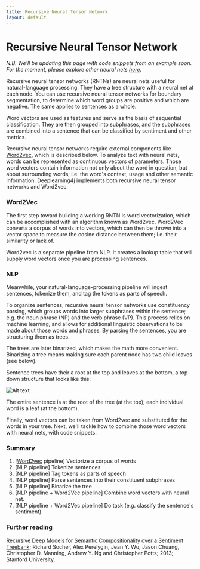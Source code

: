 ```yaml
---
title: Recursive Neural Tensor Network
layout: default
---
```


# Recursive Neural Tensor Network

*N.B. We'll be updating this page with code snippets from an example soon. For the moment, please explore other neural nets [here](../quickstart.html).*

Recursive neural tensor networks (RNTNs) are neural nets useful for natural-language processing. They have a tree structure with a neural net at each node. You can use recursive neural tensor networks for boundary segmentation, to determine which word groups are positive and which are negative. The same applies to sentences as a whole. 

Word vectors are used as features and serve as the basis of sequential classification. They are then grouped into subphrases, and the subphrases are combined into a sentence that can be classified by sentiment and other metrics. 

Recursive neural tensor networks require external components like [Word2vec](http://deeplearning4j.org/word2vec.html), which is described below. To analyze text with neural nets, words can be represented as continuous vectors of parameters. Those word vectors contain information not only about the word in question, but about surrounding words; i.e. the word's context, usage and other semantic information. Deeplearning4j implements both recursive neural tensor networks and Word2vec. 

### Word2Vec

The first step toward building a working RNTN is word vectorization, which can be accomplished with an algorithm known as Word2vec. Word2Vec converts a corpus of words into vectors, which can then be thrown into a vector space to measure the cosine distance between them; i.e. their similarity or lack of.

Word2vec is a separate pipeline from NLP. It creates a lookup table that will supply word vectors once you are processing sentences. 

### NLP

Meanwhile, your natural-language-processing pipeline will ingest sentences, tokenize them, and tag the tokens as parts of speech. 

To organize sentences, recursive neural tensor networks use constituency parsing, which groups words into larger subphrases within the sentence; e.g. the noun phrase (NP) and the verb phrase (VP). This process relies on machine learning, and allows for additional linguistic observations to be made about those words and phrases. By parsing the sentences, you are structuring them as trees. 

The trees are later binarized, which makes the math more convenient. Binarizing a tree means making sure each parent node has two child leaves (see below).

Sentence trees have their a root at the top and leaves at the bottom, a top-down structure that looks like this:

![Alt text](../img/constituency_tree.jpg) 

The entire sentence is at the root of the tree (at the top); each individual word is a leaf (at the bottom). 

Finally, word vectors can be taken from Word2vec and substituted for the words in your tree. Next, we'll tackle how to combine those word vectors with neural nets, with code snippets.

<!--### Initiating an RNTN

Instantiating an object of the RNTN class is simple:

<script src="http://gist-it.appspot.com/https://github.com/SkymindIO/deeplearning4j/blob/2f13b4ac4c82fee649c965026f8e5f88c5f1523f/deeplearning4j-scaleout/deeplearning4j-nlp/src/main/java/org/deeplearning4j/models/rntn/RNTN.java?slice=1092:1094"></script>
).-->

### Summary

1. [[Word2vec](http://deeplearning4j.org/word2vec.html) pipeline] Vectorize a corpus of words
2. [NLP pipeline] Tokenize sentences
3. [NLP pipeline] Tag tokens as parts of speech
4. [NLP pipeline] Parse sentences into their constituent subphrases
5. [NLP pipeline] Binarize the tree 
6. [NLP pipeline + Word2Vec pipeline] Combine word vectors with neural net.
7. [NLP pipeline + Word2Vec pipeline] Do task (e.g. classify the sentence's sentiment)

### Further reading

[Recursive Deep Models for Semantic Compositionality over a Sentiment Treebank](http://nlp.stanford.edu/~socherr/EMNLP2013_RNTN.pdf); Richard Socher, Alex Perelygin, Jean Y. Wu, Jason Chuang,
Christopher D. Manning, Andrew Y. Ng and Christopher Potts; 2013; Stanford University.
